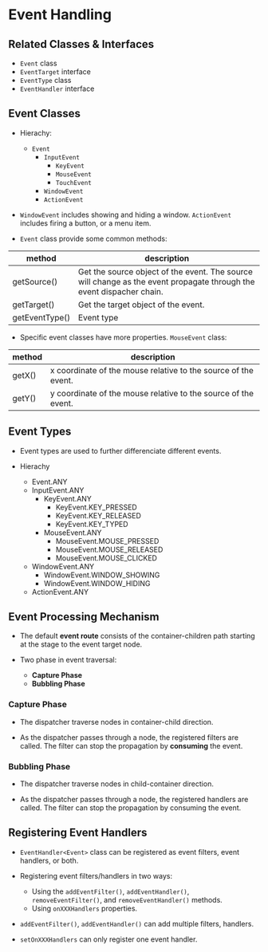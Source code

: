 # Event Handling

## Related Classes & Interfaces

* `Event` class
* `EventTarget` interface
* `EventType` class
* `EventHandler` interface

## Event Classes

* Hierachy:
    * `Event`
        * `InputEvent`
            * `KeyEvent`
            * `MouseEvent`
            * `TouchEvent`
        * `WindowEvent`
        * `ActionEvent`
        
* `WindowEvent` includes showing and hiding a window. `ActionEvent` includes firing a button, or a menu item.

* `Event` class provide some common methods:

|  method         |    description     |
|-----------------|--------------------|
| getSource()     | Get the source object of the event. The source will change as the event propagate through the event dispacher chain. |
| getTarget()     | Get the target object of the event. |
| getEventType()  | Event type | 

* Specific event classes have more properties. `MouseEvent` class:

|  method         |    description     |
|-----------------|--------------------|
| getX()          | x coordinate of the mouse relative to the source of the event. |
| getY()          | y coordinate of the mouse relative to the source of the event. |

## Event Types

* Event types are used to further differenciate different events.

* Hierachy
    * Event.ANY
    * InputEvent.ANY
        * KeyEvent.ANY
            * KeyEvent.KEY_PRESSED
            * KeyEvent.KEY_RELEASED
            * KeyEvent.KEY_TYPED
        * MouseEvent.ANY
            * MouseEvent.MOUSE_PRESSED
            * MouseEvent.MOUSE_RELEASED
            * MouseEvent.MOUSE_CLICKED
    * WindowEvent.ANY
        * WindowEvent.WINDOW_SHOWING
        * WindowEvent.WINDOW_HIDING
    * ActionEvent.ANY

## Event Processing Mechanism

* The default **event route** 
consists of the container-children path starting at the stage to the event target node.

* Two phase in event traversal:
    * **Capture Phase**
    * **Bubbling Phase**

### Capture Phase

* The dispatcher traverse nodes in container-child direction. 

* As the dispatcher passes through a node, the registered filters are called. The filter can stop the propagation by **consuming** the event.

### Bubbling Phase

* The dispatcher traverse nodes in child-container direction.

* As the dispatcher passes through a node, the registered handlers are called. The filter can stop the propagation by consuming the event.

## Registering Event Handlers

* `EventHandler<Event>` class can be registered as event filters, event handlers, or both.

* Registering event filters/handlers in two ways:
    * Using the `addEventFilter()`, `addEventHandler()`, `removeEventFilter()`, and `removeEventHandler()` methods.
    * Using `onXXXHandlers` properties.
    
* `addEventFilter()`, `addEventHandler()` can add multiple filters, handlers.

* `setOnXXXHandlers` can only register one event handler. 



























